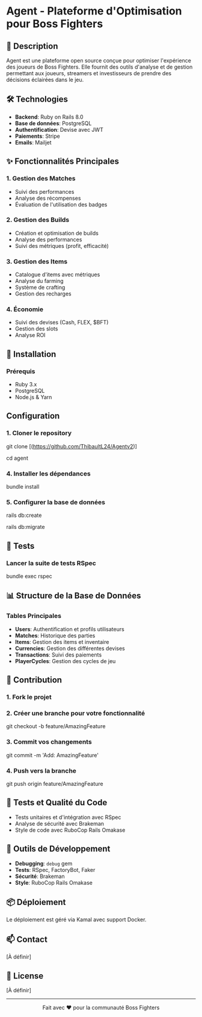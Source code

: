 # Agent - Plateforme d'Optimisation pour Boss Fighters

## 📝 Description
Agent est une plateforme open source conçue pour optimiser l'expérience des joueurs de Boss Fighters. Elle fournit des outils d'analyse et de gestion permettant aux joueurs, streamers et investisseurs de prendre des décisions éclairées dans le jeu.

## 🛠️ Technologies
- **Backend**: Ruby on Rails 8.0
- **Base de données**: PostgreSQL
- **Authentification**: Devise avec JWT
- **Paiements**: Stripe
- **Emails**: Mailjet

## ✨ Fonctionnalités Principales

### 1. Gestion des Matches
- Suivi des performances
- Analyse des récompenses
- Évaluation de l'utilisation des badges

### 2. Gestion des Builds
- Création et optimisation de builds
- Analyse des performances
- Suivi des métriques (profit, efficacité)

### 3. Gestion des Items
- Catalogue d'items avec métriques
- Analyse du farming
- Système de crafting
- Gestion des recharges

### 4. Économie
- Suivi des devises (Cash, FLEX, $BFT)
- Gestion des slots
- Analyse ROI

## 🚀 Installation

### Prérequis
- Ruby 3.x
- PostgreSQL
- Node.js & Yarn

## Configuration

### 1.  Cloner le repository

git clone [(https://github.com/ThibaultL24/Agentv2)]

cd agent

### 4.  Installer les dépendances

bundle install

### 5. Configurer la base de données

rails db:create

rails db:migrate

## 🧪 Tests

### Lancer la suite de tests RSpec

bundle exec rspec


## 📊 Structure de la Base de Données

### Tables Principales
- **Users**: Authentification et profils utilisateurs
- **Matches**: Historique des parties
- **Items**: Gestion des items et inventaire
- **Currencies**: Gestion des différentes devises
- **Transactions**: Suivi des paiements
- **PlayerCycles**: Gestion des cycles de jeu

## 🤝 Contribution

### 1. Fork le projet

### 2. Créer une branche pour votre fonctionnalité

git checkout -b feature/AmazingFeature

### 3. Commit vos changements

git commit -m 'Add: AmazingFeature'

### 4. Push vers la branche

git push origin feature/AmazingFeature


## 📝 Tests et Qualité du Code

- Tests unitaires et d'intégration avec RSpec
- Analyse de sécurité avec Brakeman
- Style de code avec RuboCop Rails Omakase

## 🔧 Outils de Développement

- **Debugging**: `debug` gem
- **Tests**: RSpec, FactoryBot, Faker
- **Sécurité**: Brakeman
- **Style**: RuboCop Rails Omakase

## 📦 Déploiement

Le déploiement est géré via Kamal avec support Docker.

## 📫 Contact

[À définir]

## 📄 License

[À définir]

---

<p align="center">
  Fait avec ❤️ pour la communauté Boss Fighters
</p>
